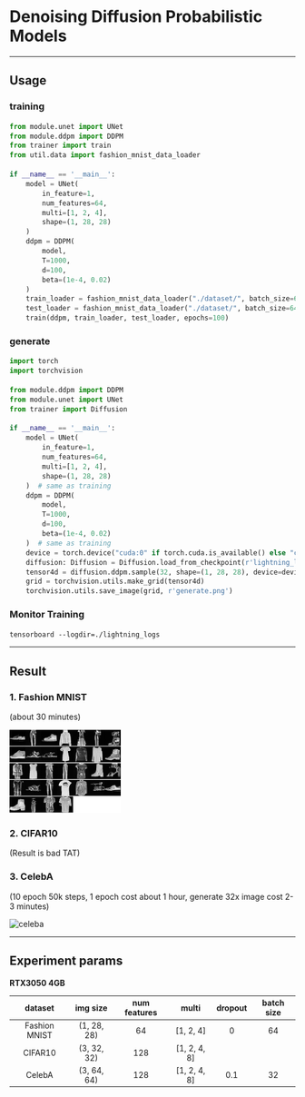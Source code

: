 # Denoising Diffusion Probabilistic Models

---

## Usage

### training

```python
from module.unet import UNet
from module.ddpm import DDPM
from trainer import train
from util.data import fashion_mnist_data_loader

if __name__ == '__main__':
    model = UNet(
        in_feature=1,
        num_features=64,
        multi=[1, 2, 4],
        shape=(1, 28, 28)
    )
    ddpm = DDPM(
        model,
        T=1000,
        d=100,
        beta=(1e-4, 0.02)
    )
    train_loader = fashion_mnist_data_loader("./dataset/", batch_size=64, train=True, num_workers=4)
    test_loader = fashion_mnist_data_loader("./dataset/", batch_size=64, train=False, num_workers=4)
    train(ddpm, train_loader, test_loader, epochs=100)
```

### generate

```python
import torch
import torchvision

from module.ddpm import DDPM
from module.unet import UNet
from trainer import Diffusion

if __name__ == '__main__':
    model = UNet(
        in_feature=1,
        num_features=64,
        multi=[1, 2, 4],
        shape=(1, 28, 28)
    )  # same as training
    ddpm = DDPM(
        model,
        T=1000,
        d=100,
        beta=(1e-4, 0.02)
    )  # same as training
    device = torch.device("cuda:0" if torch.cuda.is_available() else "cpu")
    diffusion: Diffusion = Diffusion.load_from_checkpoint(r'lightning_logs/version_2/checkpoints/epoch=36-step=34706.ckpt', ddpm=ddpm)
    tensor4d = diffusion.ddpm.sample(32, shape=(1, 28, 28), device=device)
    grid = torchvision.utils.make_grid(tensor4d)
    torchvision.utils.save_image(grid, r'generate.png')
```

### Monitor Training

`tensorboard --logdir=./lightning_logs`

---

## Result

### 1. Fashion MNIST

(about 30 minutes)

<img src="readme/fashion_mnist.png" width="196" alt="Fashion MNIST">

### 2. CIFAR10

(Result is bad TAT)

### 3. CelebA

(10 epoch 50k steps, 1 epoch cost about 1 hour, generate 32x image cost 2-3 minutes)  

![celeba](C:\Users\47925\Desktop\Diffusion\readme\celeba.png)

---

## Experiment params

**RTX3050 4GB**

|    dataset    |  img size   | num features |    multi     | dropout | batch size |
|:-------------:|:-----------:|:------------:|:------------:|:-------:|:----------:|
| Fashion MNIST | (1, 28, 28) |      64      |  [1, 2, 4]   |    0    |     64     |
|    CIFAR10    | (3, 32, 32) |     128      | [1, 2, 4, 8] |         |            |
|    CelebA     | (3, 64, 64) |     128      | [1, 2, 4, 8] |   0.1   |     32     |

